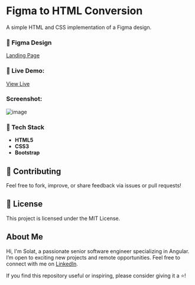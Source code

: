 # Figma to HTML Conversion
A simple HTML and CSS implementation of a Figma design.

### 🎨 Figma Design  
[Landing Page](https://www.figma.com/design/gKZoWoleFgP35xvYu83Y2l/Portfolio-UI---Web-%26-Mobile?node-id=6-52&t=XnquBI5h3MOhg1xY-1)

### 📌 Live Demo: 
[View Live](https://solat-ali.github.io/figma-to-html-portfolio-practice/)

### Screenshot: 
![image](https://github.com/user-attachments/assets/c12ac81a-e0b2-476d-90c3-99a81ec368b4)

### 🚀 Tech Stack  
- **HTML5**  
- **CSS3**
- **Bootstrap**

## 🤝 Contributing
Feel free to fork, improve, or share feedback via issues or pull requests!

## 📜 License
This project is licensed under the MIT License.

## About Me

Hi, I'm Solat, a passionate senior software engineer specializing in Angular. I’m open to exciting new projects and remote opportunities. Feel free to connect with me on [LinkedIn](https://www.linkedin.com/in/solat-ali).

If you find this repository useful or inspiring, please consider giving it a ⭐!
